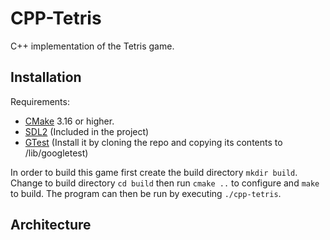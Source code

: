 # CPP-Tetris

C++ implementation of the Tetris game.

## Installation

Requirements:
- [CMake](https://cmake.org/) 3.16 or higher.
- [SDL2](https://www.libsdl.org/download-2.0.php) (Included in the project)
- [GTest](https://github.com/google/googletest) (Install it by cloning the repo and copying its contents to /lib/googletest)

In order to build this game first create the build directory
`mkdir build`. Change to build directory `cd build` then run 
`cmake ..` to configure and `make` to build. The program can then be run by
executing `./cpp-tetris`.

## Architecture


